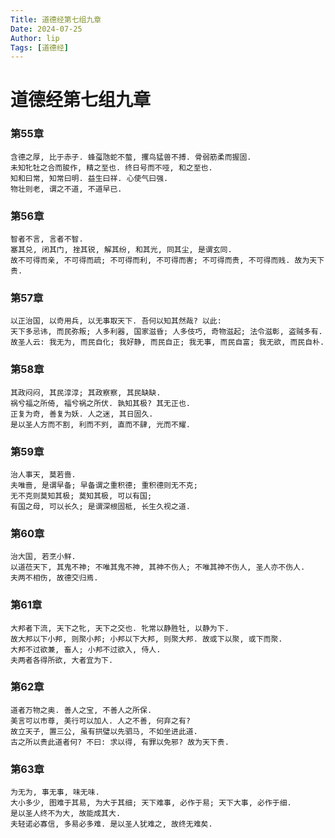 ```yaml
---
Title: 道德经第七组九章
Date: 2024-07-25
Author: lip
Tags: [道德经]
---
```


# 道德经第七组九章

### 第55章
```
含德之厚, 比于赤子. 蜂虿虺蛇不螫, 攫鸟猛兽不搏. 骨弱筋柔而握固.
未知牝牡之合而朘作, 精之至也. 终日号而不哑, 和之至也.
知和曰常, 知常曰明. 益生曰祥. 心使气曰强.
物壮则老, 谓之不道, 不道早已.
```

### 第56章
```
智者不言, 言者不智.
塞其兑, 闭其门, 挫其锐, 解其纷, 和其光, 同其尘, 是谓玄同.
故不可得而亲, 不可得而疏; 不可得而利, 不可得而害; 不可得而贵, 不可得而贱. 故为天下贵.
```

### 第57章
```
以正治国, 以奇用兵, 以无事取天下. 吾何以知其然哉? 以此:
天下多忌讳, 而民弥叛; 人多利器, 国家滋昏; 人多伎巧, 奇物滋起; 法令滋彰, 盗贼多有.
故圣人云: 我无为, 而民自化; 我好静, 而民自正; 我无事, 而民自富; 我无欲, 而民自朴.
```

### 第58章
```
其政闷闷, 其民淳淳; 其政察察, 其民缺缺.
祸兮福之所倚, 福兮祸之所伏. 孰知其极? 其无正也.
正复为奇, 善复为妖. 人之迷, 其日固久.
是以圣人方而不割, 利而不刿, 直而不肆, 光而不耀.
```

### 第59章
```
治人事天, 莫若啬.
夫唯啬, 是谓早备; 早备谓之重积德; 重积德则无不克;
无不克则莫知其极; 莫知其极, 可以有国;
有国之母, 可以长久; 是谓深根固柢, 长生久视之道.
```

### 第60章
```
治大国, 若烹小鲜.
以道莅天下, 其鬼不神; 不唯其鬼不神, 其神不伤人; 不唯其神不伤人, 圣人亦不伤人.
夫两不相伤, 故德交归焉.
```

### 第61章
```
大邦者下流, 天下之牝, 天下之交也. 牝常以静胜牡, 以静为下.
故大邦以下小邦, 则聚小邦; 小邦以下大邦, 则聚大邦. 故或下以聚, 或下而聚.
大邦不过欲兼, 畜人; 小邦不过欲入, 侍人.
夫两者各得所欲, 大者宜为下.
```

### 第62章
```
道者万物之奥. 善人之宝, 不善人之所保.
美言可以市尊, 美行可以加人. 人之不善, 何弃之有?
故立天子, 置三公, 虽有拱璧以先驷马, 不如坐进此道.
古之所以贵此道者何? 不曰: 求以得, 有罪以免邪? 故为天下贵.
```

### 第63章
```
为无为, 事无事, 味无味.
大小多少, 图难于其易, 为大于其细; 天下难事, 必作于易; 天下大事, 必作于细.
是以圣人终不为大, 故能成其大.
夫轻诺必寡信, 多易必多难. 是以圣人犹难之, 故终无难矣.
```
